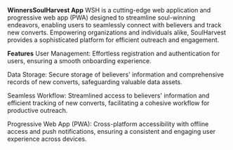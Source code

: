 **WinnersSoulHarvest App**
WSH is a cutting-edge web application and progressive web app (PWA) designed to streamline soul-winning endeavors, enabling users to seamlessly connect with believers and track new converts. Empowering organizations and individuals alike, SoulHarvest provides a sophisticated platform for efficient outreach and engagement.

**Features**
User Management: Effortless registration and authentication for users, ensuring a smooth onboarding experience.

Data Storage: Secure storage of believers' information and comprehensive records of new converts, safeguarding valuable data assets.

Seamless Workflow: Streamlined access to believers' information and efficient tracking of new converts, facilitating a cohesive workflow for productive outreach.

Progressive Web App (PWA): Cross-platform accessibility with offline access and push notifications, ensuring a consistent and engaging user experience across devices.
